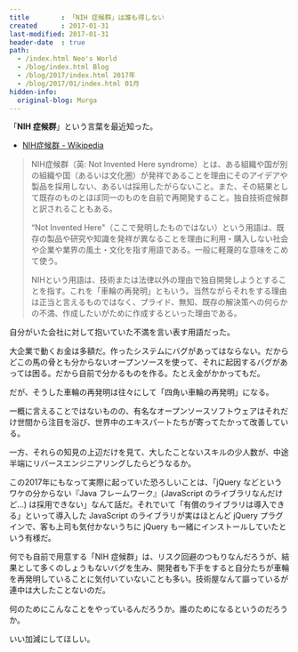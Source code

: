 ```yaml
---
title        : 「NIH 症候群」は誰も得しない
created      : 2017-01-31
last-modified: 2017-01-31
header-date  : true
path:
  - /index.html Neo's World
  - /blog/index.html Blog
  - /blog/2017/index.html 2017年
  - /blog/2017/01/index.html 01月
hidden-info:
  original-blog: Murga
---
```


「__NIH 症候群__」という言葉を最近知った。

- [NIH症候群 - Wikipedia](https://ja.wikipedia.org/wiki/NIH%E7%97%87%E5%80%99%E7%BE%A4)

> NIH症候群（英: Not Invented Here syndrome）とは、ある組織や国が別の組織や国（あるいは文化圏）が発祥であることを理由にそのアイデアや製品を採用しない、あるいは採用したがらないこと。また、その結果として既存のものとほぼ同一のものを自前で再開発すること。独自技術症候群と訳されることもある。
> 
> “Not Invented Here"（ここで発明したものではない）という用語は、既存の製品や研究や知識を発祥が異なることを理由に利用・購入しない社会や企業や業界の風土・文化を指す用語である。一般に軽蔑的な意味をこめて使う。
> 
> NIHという用語は、技術または法律以外の理由で独自開発しようとすることを指す。これを「車輪の再発明」ともいう。当然ながらそれをする理由は正当と言えるものではなく、プライド、無知、既存の解決策への何らかの不満、作成したいがために作成するといった理由である。

自分がいた会社に対して抱いていた不満を言い表す用語だった。

大企業で動くお金は多額だ。作ったシステムにバグがあってはならない。だからどこの馬の骨とも分からないオープンソースを使って、それに起因するバグがあっては困る。だから自前で分かるものを作る。たとえ金がかかってもだ。

だが、そうした車輪の再発明は往々にして「四角い車輪の再発明」になる。

一概に言えることではないものの、有名なオープンソースソフトウェアはそれだけ世間から注目を浴び、世界中のエキスパートたちが寄ってたかって改善している。

一方、それらの知見の上辺だけを見て、大したことないスキルの少人数が、中途半端にリバースエンジニアリングしたらどうなるか。

この2017年にもなって実際に起っていた恐ろしいことは、「jQuery などというワケの分からない『Java フレームワーク』(JavaScript のライブラリなんだけど…) は採用できない」なんて話だ。それでいて「有償のライブラリは導入できる」といって導入した JavaScript のライブラリが実はほとんど jQuery プラグインで、客も上司も気付かないうちに jQuery も一緒にインストールしていたという有様だ。

何でも自前で用意する「NIH 症候群」は、リスク回避のつもりなんだろうが、結果として多くのしょうもないバグを生み、開発者も下手をすると自分たちが車輪を再発明していることに気付いていないことも多い。技術屋なんて謳っているが連中は大したことないのだ。

何のためにこんなことをやっているんだろうか。誰のためになるというのだろうか。

いい加減にしてほしい。
